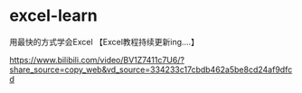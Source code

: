 # excel-learn

用最快的方式学会Excel 【Excel教程持续更新ing....】

https://www.bilibili.com/video/BV1Z7411c7U6/?share_source=copy_web&vd_source=334233c17cbdb462a5be8cd24af9dfcd


